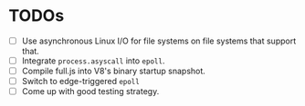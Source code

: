 # TODOs
  
  - [ ] Use asynchronous Linux I/O for file systems on file systems that support that.
  - [ ] Integrate `process.asyscall` into `epoll`.
  - [ ] Compile full.js into V8's binary startup snapshot.  
  - [ ] Switch to edge-triggered `epoll`
  - [ ] Come up with good testing strategy.